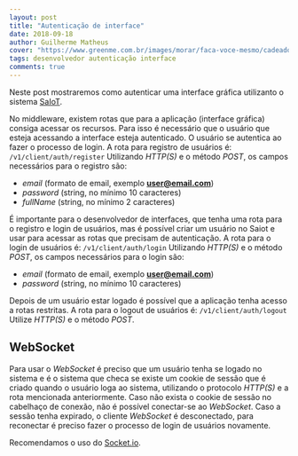 ```yaml
---
layout: post
title: "Autenticação de interface"
date: 2018-09-18
author: Guilherme Matheus
cover: "https://www.greenme.com.br/images/morar/faca-voce-mesmo/cadeado.jpg"
tags: desenvolvedor autenticação interface
comments: true
---
```


Neste post mostraremos como autenticar uma interface gráfica utilizanto o sistema [SaIoT](https://saiot.ect.ufrn.br).

No middleware, existem rotas que para a aplicação (interface gráfica) consiga acessar os recursos. Para isso é necessário que o usuário que esteja acessando a interface esteja autenticado. O usuário se autentica ao fazer o processo de login.
A rota para registro de usuários é:
``/v1/client/auth/register``
Utilizando *HTTP(S)* e o método *POST*, os campos necessários para o registro são:
* *email* (formato de email, exemplo **user@email.com**)
* *password* (string, no mínimo 10 caracteres)
* *fullName* (string, no mínimo 2 caracteres)

É importante para o desenvolvedor de interfaces, que tenha uma rota para o registro e login de usuários, mas é possível criar um usuário no Saiot e usar para acessar as rotas que precisam de autenticação.
A rota para o login de usuários é:
``/v1/client/auth/login``
Utilizando *HTTP(S)* e o método *POST*, os campos necessários para o login são:
* *email* (formato de email, exemplo **user@email.com**)
* *password* (string, no mínimo 10 caracteres)

Depois de um usuário estar logado é possível que a aplicação tenha acesso a rotas restritas. 
A rota para o logout de usuários é:
``/v1/client/auth/logout``
Utilize *HTTP(S)* e o método *POST*.

## WebSocket
Para usar o *WebSocket* é preciso que um usuário tenha se logado no sistema e é o sistema que checa se existe um cookie de sessão que é criado quando o usuário loga ao sistema, utilizando o protocolo *HTTP(S)* e a rota mencionada anteriormente. Caso não exista o cookie de sessão no cabelhaço de conexão, não é possível conectar-se ao *WebSocket*. Caso a sessão tenha expirado, o cliente *WebSocket* é desconectado, para reconectar é preciso fazer o processo de login de usuários novamente.

Recomendamos o uso do [Socket.io](https://socket.io/).